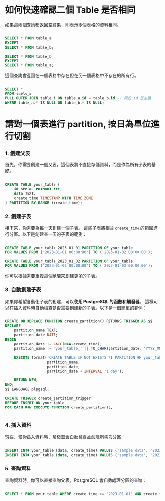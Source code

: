 

# 如何快速確認二個 Table 是否相同

如果這兩個查詢都返回空結果，則表示兩個表格的資料相同。
```sql

SELECT * FROM table_a
EXCEPT
SELECT * FROM table_b;

SELECT * FROM table_b
EXCEPT
SELECT * FROM table_a;

```



這個查詢會返回在一個表格中存在但在另一個表格中不存在的所有行。
```sql

SELECT *
FROM table_a
FULL OUTER JOIN table_b ON table_a.id = table_b.id -- 假設 id 是主鍵
WHERE table_a.* IS NULL OR table_b.* IS NULL;

```




# 請對一個表進行 partition, 按日為單位進行切割

### 1. 創建父表

首先，你需要創建一個父表，這個表將不直接存儲資料，而是作為所有子表的基礎。

```sql

CREATE TABLE your_table (
    id SERIAL PRIMARY KEY,
    data TEXT,
    create_time TIMESTAMP WITH TIME ZONE
) PARTITION BY RANGE (create_time);

```

### 2. 創建子表

接下來，你需要為每一天創建一個子表。
這些子表將根據 `create_time` 的範圍進行分區。以下是創建某一天的子表的範例：
```sql

CREATE TABLE your_table_2023_01_01 PARTITION OF your_table
FOR VALUES FROM ('2023-01-01 00:00:00') TO ('2023-01-02 00:00:00');

CREATE TABLE your_table_2023_01_02 PARTITION OF your_table
FOR VALUES FROM ('2023-01-02 00:00:00') TO ('2023-01-03 00:00:00');

```
你可以根據需要重複這個步驟來創建更多的子表。


### 3. 自動創建子表
如果你希望自動化子表的創建，可以**使用 PostgreSQL 的函數和觸發器**。
這樣可以在插入資料時自動檢查是否需要創建新的子表。以下是一個簡單的範例：
```sql

CREATE OR REPLACE FUNCTION create_partition() RETURNS TRIGGER AS $$
DECLARE
    partition_name TEXT;
    partition_date DATE;
BEGIN
    partition_date := DATE(NEW.create_time);
    partition_name := 'your_table_' || TO_CHAR(partition_date, 'YYYY_MM_DD');

    EXECUTE format('CREATE TABLE IF NOT EXISTS %I PARTITION OF your_table FOR VALUES FROM (%L) TO (%L)',
                   partition_name,
                   partition_date,
                   partition_date + INTERVAL '1 day');

    RETURN NEW;
END;
$$ LANGUAGE plpgsql;

CREATE TRIGGER create_partition_trigger
BEFORE INSERT ON your_table
FOR EACH ROW EXECUTE FUNCTION create_partition();



```
### 4. 插入資料

現在，當你插入資料時，觸發器會自動檢查並創建所需的分區：
```sql

INSERT INTO your_table (data, create_time) VALUES ('sample data', '2023-01-01 12:00:00');
INSERT INTO your_table (data, create_time) VALUES ('sample data', '2023-01-02 12:00:00');

```
### 5. 查詢資料

查詢資料時，你可以直接查詢父表，PostgreSQL 會自動處理分區的查詢：
```sql

SELECT * FROM your_table WHERE create_time >= '2023-01-01' AND create_time < '2023-01-03';

```
